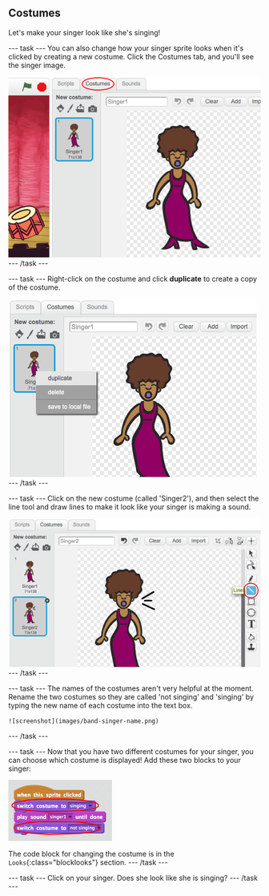 ## Costumes

Let's make your singer look like she's singing!

--- task ---
You can also change how your singer sprite looks when it's clicked by creating a new costume. Click the Costumes tab, and you'll see the singer image.

![screenshot](images/band-singer-costume.png)
--- /task ---

--- task ---
Right-click on the costume and click **duplicate** to create a copy of the costume.

![screenshot](images/band-singer-duplicate.png)
--- /task ---

--- task ---
Click on the new costume (called 'Singer2'), and then select the line tool and draw lines to make it look like your singer is making a sound.

![screenshot](images/band-singer-click.png)
--- /task ---

--- task ---
The names of the costumes aren't very helpful at the moment. Rename the two costumes so they are called 'not singing' and 'singing' by typing the new name of each costume into the text box.

	![screenshot](images/band-singer-name.png)
--- /task ---

--- task ---
Now that you have two different costumes for your singer, you can choose which costume is displayed! Add these two blocks to your singer:

![screenshot](images/band-looks.png)

The code block for changing the costume is in the `Looks`{:class="blocklooks"} section.
--- /task ---

--- task ---
Click on your singer. Does she look like she is singing?
--- /task ---
